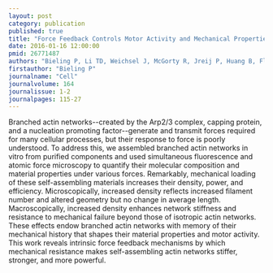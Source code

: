 ```yaml
---
layout: post
category: publication
published: true
title: "Force Feedback Controls Motor Activity and Mechanical Properties of Self-Assembling Branched Actin Networks."
date: 2016-01-16 12:00:00
pmid: 26771487
authors: "Bieling P, Li TD, Weichsel J, McGorty R, Jreij P, Huang B, Fletcher DA, Mullins RD"
firstauthor: "Bieling P"
journalname: "Cell"
journalvolume: 164
journalissue: 1-2
journalpages: 115-27
---
```


Branched actin networks--created by the Arp2/3 complex, capping protein, and a nucleation promoting factor--generate and transmit forces required for many cellular processes, but their response to force is poorly understood. To address this, we assembled branched actin networks in vitro from purified components and used simultaneous fluorescence and atomic force microscopy to quantify their molecular composition and material properties under various forces. Remarkably, mechanical loading of these self-assembling materials increases their density, power, and efficiency. Microscopically, increased density reflects increased filament number and altered geometry but no change in average length. Macroscopically, increased density enhances network stiffness and resistance to mechanical failure beyond those of isotropic actin networks. These effects endow branched actin networks with memory of their mechanical history that shapes their material properties and motor activity. This work reveals intrinsic force feedback mechanisms by which mechanical resistance makes self-assembling actin networks stiffer, stronger, and more powerful.

